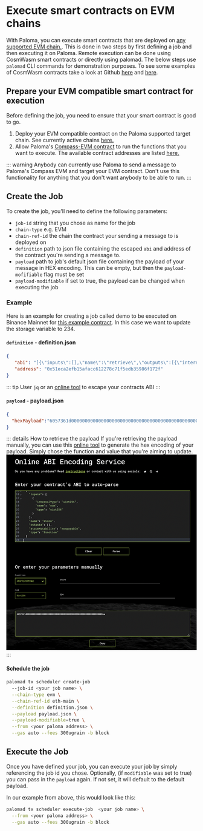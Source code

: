 # Execute smart contracts on EVM chains
With Paloma, you can execute smart contracts that are deployed on [any supported EVM chain.](../../resources/networks). This is done in two steps by first defining a job and then executing it on Paloma. Remote execution can be done using CosmWasm smart contracts or directly using palomad. The below steps use `palomad` CLI commands for demonstration purposes. To see some examples of CosmWasm contracts take a look at Github [here](https://github.com/palomachain/cross-chain-amm-cosmwasm/blob/main/src/contract.rs) and [here](https://github.com/palomachain/paloma-rs/tree/main/egg).

## Prepare your EVM compatible smart contract for execution 
Before defining the job, you need to ensure that your smart contract is good to go. 

1. Deploy your EVM compatible contract on the Paloma supported target chain. See currently active chains [here.](../../resources/networks)
2. Allow Paloma's [Compass-EVM contract](../applications/compass-evm/overview) to run the functions that you want to execute. The available contract addresses are listed [here.](../../resources/networks)

::: warning
Anybody can currently use Paloma to send a message to Paloma's Compass EVM and target your EVM contract. Don't use this functionality for anything that you don't want anybody to be able to run.
:::

## Create the Job

To create the job, you'll need to define the following parameters: 
- `job-id` string that you chose as name for the job
- `chain-type` e.g. EVM
- `chain-ref-id` the chain the contract your sending a message to is deployed on
- `definition` path to json file containing the escaped `abi` and address of the contract you're sending a message to.
- `payload` path to job's default json file containing the payload of your message in HEX encoding. This can be empty, but then the `payload-mofifiable` flag must be set
- `payload-modifiable` if set to true, the payload can be changed when executing the job

### Example
Here is an example for creating a job called demo to be executed on Binance Mainnet for [this example contract](). In this case we want to update the storage variable to 234.

#### `definition` - definition.json
```json
{
   "abi": "[{\"inputs\":[],\"name\":\"retrieve\",\"outputs\":[{\"internalType\":\"uint256\",\"name\":\"\",\"type\":\"uint256\"}],\"stateMutability\":\"view\",\"type\":\"function\"},{\"inputs\":[{\"internalType\":\"uint256\",\"name\":\"num\",\"type\":\"uint256\"}],\"name\":\"store\",\"outputs\":[],\"stateMutability\":\"nonpayable\",\"type\":\"function\"}]",
   "address": "0x51eca2efb15afacc612278c71f5edb35986f172f"
}
```
::: tip
User `jq` or an [online tool](https://www.freeformatter.com/json-escape.html) to escape your contracts ABI
:::

#### `payload` - payload.json
```json
{
  "hexPayload":"6057361d00000000000000000000000000000000000000000000000000000000000000ea"
}
```
::: details How to retrieve the payload
If you're retrieving the payload manually, you can use this [online tool](https://abi.hashex.org/) to generate the hex encoding of your payload. Simply chose the function and value that you're aiming to update. 
<img src="../../images/hex_payload.png">
:::

#### Schedule the job
```bash
palomad tx scheduler create-job 
  --job-id <your job name> \
  --chain-type evm \
  --chain-ref-id eth-main \
  --definition definition.json \
  --payload payload.json \
  --payload-modifiable=true \
  --from <your paloma address> \
  --gas auto --fees 300ugrain -b block
```


## Execute the Job
Once you have defined your job, you can execute your job by simply referencing the job id you chose. Optionally, (if `modifiable` was set to true) you can pass in the `payload` again. If not set, it will default to the default payload.

In our example from above, this would look like this:

```sh 
palomad tx scheduler execute-job  <your job name> \
  --from <your paloma address> \
  --gas auto --fees 300ugrain -b block
```

